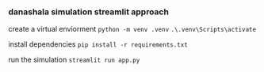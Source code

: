 ### danashala simulation streamlit approach

create a virtual enviorment
`python -m venv .venv`
`.\.venv\Scripts\activate`

install dependencies
`pip install -r requirements.txt`

run the simulation
`streamlit run app.py`